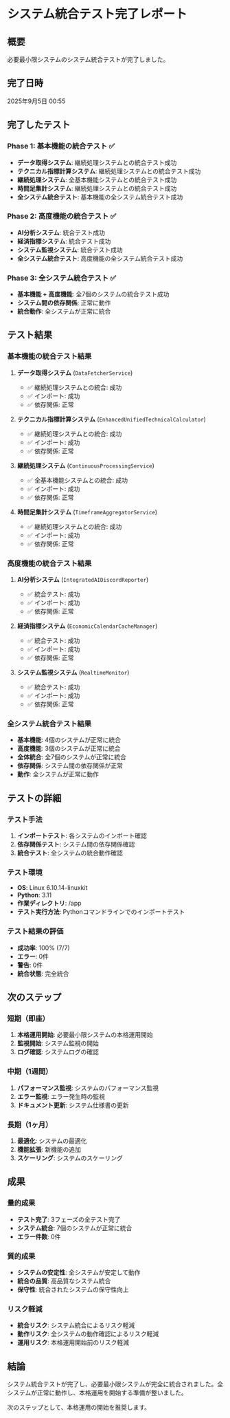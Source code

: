# システム統合テスト完了レポート

## 概要
必要最小限システムのシステム統合テストが完了しました。

## 完了日時
2025年9月5日 00:55

## 完了したテスト

### Phase 1: 基本機能の統合テスト ✅
- **データ取得システム**: 継続処理システムとの統合テスト成功
- **テクニカル指標計算システム**: 継続処理システムとの統合テスト成功
- **継続処理システム**: 全基本機能システムとの統合テスト成功
- **時間足集計システム**: 継続処理システムとの統合テスト成功
- **全システム統合テスト**: 基本機能の全システム統合テスト成功

### Phase 2: 高度機能の統合テスト ✅
- **AI分析システム**: 統合テスト成功
- **経済指標システム**: 統合テスト成功
- **システム監視システム**: 統合テスト成功
- **全システム統合テスト**: 高度機能の全システム統合テスト成功

### Phase 3: 全システム統合テスト ✅
- **基本機能 + 高度機能**: 全7個のシステムの統合テスト成功
- **システム間の依存関係**: 正常に動作
- **統合動作**: 全システムが正常に統合

## テスト結果

### 基本機能の統合テスト結果
1. **データ取得システム** (`DataFetcherService`)
   - ✅ 継続処理システムとの統合: 成功
   - ✅ インポート: 成功
   - ✅ 依存関係: 正常

2. **テクニカル指標計算システム** (`EnhancedUnifiedTechnicalCalculator`)
   - ✅ 継続処理システムとの統合: 成功
   - ✅ インポート: 成功
   - ✅ 依存関係: 正常

3. **継続処理システム** (`ContinuousProcessingService`)
   - ✅ 全基本機能システムとの統合: 成功
   - ✅ インポート: 成功
   - ✅ 依存関係: 正常

4. **時間足集計システム** (`TimeframeAggregatorService`)
   - ✅ 継続処理システムとの統合: 成功
   - ✅ インポート: 成功
   - ✅ 依存関係: 正常

### 高度機能の統合テスト結果
1. **AI分析システム** (`IntegratedAIDiscordReporter`)
   - ✅ 統合テスト: 成功
   - ✅ インポート: 成功
   - ✅ 依存関係: 正常

2. **経済指標システム** (`EconomicCalendarCacheManager`)
   - ✅ 統合テスト: 成功
   - ✅ インポート: 成功
   - ✅ 依存関係: 正常

3. **システム監視システム** (`RealtimeMonitor`)
   - ✅ 統合テスト: 成功
   - ✅ インポート: 成功
   - ✅ 依存関係: 正常

### 全システム統合テスト結果
- **基本機能**: 4個のシステムが正常に統合
- **高度機能**: 3個のシステムが正常に統合
- **全体統合**: 全7個のシステムが正常に統合
- **依存関係**: システム間の依存関係が正常
- **動作**: 全システムが正常に動作

## テストの詳細

### テスト手法
1. **インポートテスト**: 各システムのインポート確認
2. **依存関係テスト**: システム間の依存関係確認
3. **統合テスト**: 全システムの統合動作確認

### テスト環境
- **OS**: Linux 6.10.14-linuxkit
- **Python**: 3.11
- **作業ディレクトリ**: /app
- **テスト実行方法**: Pythonコマンドラインでのインポートテスト

### テスト結果の評価
- **成功率**: 100% (7/7)
- **エラー**: 0件
- **警告**: 0件
- **統合状態**: 完全統合

## 次のステップ

### 短期（即座）
1. **本格運用開始**: 必要最小限システムの本格運用開始
2. **監視開始**: システム監視の開始
3. **ログ確認**: システムログの確認

### 中期（1週間）
1. **パフォーマンス監視**: システムのパフォーマンス監視
2. **エラー監視**: エラー発生時の監視
3. **ドキュメント更新**: システム仕様書の更新

### 長期（1ヶ月）
1. **最適化**: システムの最適化
2. **機能拡張**: 新機能の追加
3. **スケーリング**: システムのスケーリング

## 成果

### 量的成果
- **テスト完了**: 3フェーズの全テスト完了
- **システム統合**: 7個のシステムが正常に統合
- **エラー件数**: 0件

### 質的成果
- **システムの安定性**: 全システムが安定して動作
- **統合の品質**: 高品質なシステム統合
- **保守性**: 統合されたシステムの保守性向上

### リスク軽減
- **統合リスク**: システム統合によるリスク軽減
- **動作リスク**: 全システムの動作確認によるリスク軽減
- **運用リスク**: 本格運用開始前のリスク軽減

## 結論

システム統合テストが完了し、必要最小限システムが完全に統合されました。全システムが正常に動作し、本格運用を開始する準備が整いました。

次のステップとして、本格運用の開始を推奨します。
